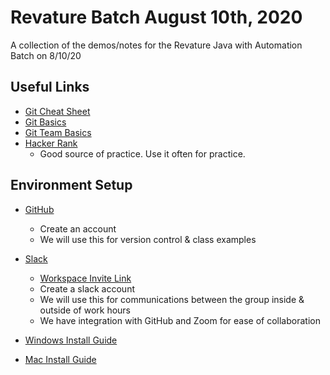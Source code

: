 # Revature Batch August 10th, 2020
A collection of the demos/notes for the Revature Java with Automation Batch on 8/10/20

## Useful Links
* [Git Cheat Sheet](https://www.git-tower.com/blog/git-cheat-sheet)
* [Git Basics](https://youtu.be/0fKg7e37bQE)
* [Git Team Basics](https://youtu.be/oFYyTZwMyAg)
* [Hacker Rank](https://www.hackerrank.com/)
  * Good source of practice. Use it often for practice.

## Environment Setup
* [GitHub](https://github.com)
  * Create an account
  * We will use this for version control & class examples

* [Slack](https://slack.com)
  * [Workspace Invite Link](https://join.slack.com/t/200810jwa/shared_invite/zt-g974q7xz-OeGXshuqPEgWx8aVVaDEBQ)
  * Create a slack account
  * We will use this for communications between the group inside & outside of work hours
  * We have integration with GitHub and Zoom for ease of collaboration

* [Windows Install Guide](https://github.com/200803-JavaFS/Environment-Installation-Guide)

* [Mac Install Guide](https://github.com/200803-JavaFS/mac-install-guide)
